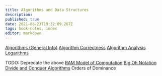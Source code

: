 ```yaml
---
title: Algorithms and Data Structures
description: 
published: true
date: 2021-08-23T19:32:09.267Z
tags: book-notes, index
editor: markdown
---
```


[Algorithms (General Info)](/computer-science/algorithms-and-data-structures/algorithms-general)
[Algorithm Correctness](/computer-science/algorithms-and-data-structures/algorithm-correctness)
[Algorithm Analysis](/computer-science/algorithms-and-data-structures/algorithm-analysis)
[Logarithms](/computer-science/algorithms-and-data-structures/logarithms)

TODO: Deprecate the above
[RAM Model of Computation](/computer-science/algorithms-and-data-structures/RAM-model-of-computation)
[Big Oh Notation](/computer-science/algorithms-and-data-structures/big-oh-notation)
[Divide and Conquer Algorithms](/computer-science/algorithms-and-data-structures/divide-and-conquer-algorithms)
Orders of Dominance
